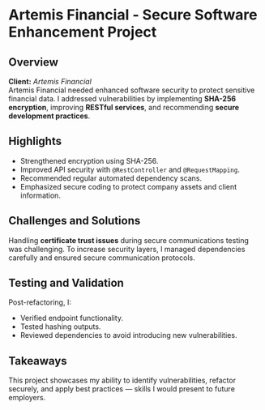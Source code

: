 # Artemis Financial - Secure Software Enhancement Project

## Overview
**Client:** *Artemis Financial*  
Artemis Financial needed enhanced software security to protect sensitive financial data. I addressed vulnerabilities by implementing **SHA-256 encryption**, improving **RESTful services**, and recommending **secure development practices**.

## Highlights
- Strengthened encryption using SHA-256.
- Improved API security with `@RestController` and `@RequestMapping`.
- Recommended regular automated dependency scans.
- Emphasized secure coding to protect company assets and client information.

## Challenges and Solutions
Handling **certificate trust issues** during secure communications testing was challenging. To increase security layers, I managed dependencies carefully and ensured secure communication protocols.

## Testing and Validation
Post-refactoring, I:
- Verified endpoint functionality.
- Tested hashing outputs.
- Reviewed dependencies to avoid introducing new vulnerabilities.

## Takeaways
This project showcases my ability to identify vulnerabilities, refactor securely, and apply best practices — skills I would present to future employers.
